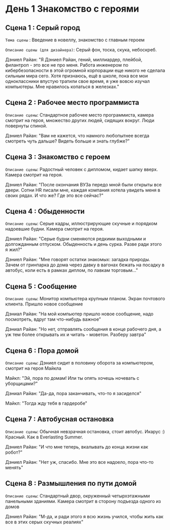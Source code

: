 # День 1 Знакомство с героями
## Сцена 1 : Серый город

`Тема сцены` : Введение в новеллу, знакомство с главным героем

`Описание сцены (для дизайнера)`: Серый фон, тоска, скука, небоскреб.

Дэниел Райан: "Я Дэниел Райан, гений, миллиардер, плейбой, филантроп - это все не про меня. Работа инженером по кибербезопасности в этой огромной корпорации еще никого не сделала сильным мира сего. Хотя признаюсь, ещё в школе, пока все мои одноклассники впустую тратили свое время, я уже вовсю изучал компьютеры. Мне нравилось копаться в железках."

## Сцена 2 : Рабочее место программиста 

`Описание сцены`: Стандартное рабочее место программиста, камера смотрит на героя, множество других людей, сидящих вокруг. Люди повернуты спиной.

Дэниел Райан: "Вам не кажется, что намного любопытнее всегда смотреть чуть дальше? Видеть больше и знать глубже?"

## Сцена 3 : Знакомство с героем 

`Описание сцены`: Радостный человек с дипломом, кидает шапку вверх. Камера смотрит на героя.

Дэниел Райан: "После окончания ВУЗа передо мной были открыты все двери. Сотни HR писали мне, каждая компания хотела увидеть меня в своих рядах. И что же? Где это все сейчас?"

## Сцена 4 : Обыденности

`Описание сцены`: Серые кадры, иллюстрирующие скучные и порядком надоевшие будни. Камера смотрит на героя.

Дэниел Райан: "Серые будни сменяются редкими выходными и долгожданным отпуском. Обыденность и день сурка. Разве ради этого я жил?"

Дэниел Райан: "Мне говорят остатки знакомых: загадка природы. Зачем от гринпарка до дома через давку в вагонах бежать на посадку в автобус, коли есть в рамках диплом, по лавкам торговым..."

## Сцена 5 : Сообщение

`Описание сцены`: Монитор компьютера крупным планом. Экран почтового клиента. Пришло новое сообщение

Дэниал Райан: "На мой компьютер пришло новое сообщение, надо посмотреть, вдруг там что-нибудь важное"

Дэниал Райан: "Но нет, отправлять сообщения в конце рабочего дня, а уж тем более открывать их и читать - моветон. Разберу завтра"

## Сцена 6 : Пора домой

`Описание сцены`: Дэниел сидит в половину оборота за компьютером, смотрит на героя Майкла

Майкл: "Эй, пора по домам! Или ты опять хочешь ночевать с уборщицами?"

Дэниал Райан: "Да-да, пора заканчивать, что-то я засиделся"

Майкл: "Тогда жду тебя в гардеробе"

## Сцена 7 : Автобусная остановка

`Описание сцены`: Обычная невзрачная остановка, стоит автобус. Икарус :) Красный. Как в Everlasting Summer.

Дэниел Райан: "И что мне теперь, вкалывать до конца жизни как робот?"

Дэниел Райан: "Нет уж, спасибо. Мне это все надоело, пора что-то менять"

## Сцена 8 : Размышления по пути домой

`Описание сцены`: Стандартный двор, окруженный четырхэтажными панельными зданиями. Камера смотрит в сторону подъезда одного из домов

Дэниел Райан: "М-да, и ради этого я всю жизнь учился, чтобы жить как все в этих серых скучных реалиях"
